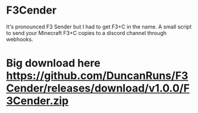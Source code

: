 # F3Cender
It's pronounced F3 Sender but I had to get F3+C in the name. A small script to send your Minecraft F3+C copies to a discord channel through webhooks.

# Big download here https://github.com/DuncanRuns/F3Cender/releases/download/v1.0.0/F3Cender.zip
